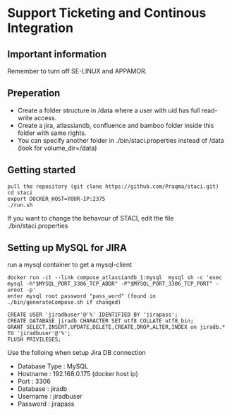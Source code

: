 # Support Ticketing and Continous Integration

## Important information
Remember to turn off SE-LINUX and APPAMOR.

## Preperation
- Create a folder structure in /data where a user with uid has full read-write access. 
- Create a jira, atlassiandb, confluence and bamboo folder inside this folder with same rights. 
- You can specify another folder in ./bin/staci.properties instead of /data (look for volume_dir=/data)

## Getting started
```
pull the repository (git clone https://github.com/Praqma/staci.git)
cd staci
export DOCKER_HOST=YOUR-IP:2375
./run.sh
```

If you want to change the behavour of STACI, edit the file ./bin/staci.properties

## Setting up MySQL for JIRA
run a mysql container to get a mysql-client
```
docker run -it --link compose_atlassiandb_1:mysql  mysql sh -c 'exec mysql -h"$MYSQL_PORT_3306_TCP_ADDR" -P"$MYSQL_PORT_3306_TCP_PORT" -uroot -p'
enter mysql root password "pass_word" (found in ./bin/generateCompose.sh if changed)

CREATE USER 'jiradbuser'@'%' IDENTIFIED BY 'jirapass';
CREATE DATABASE jiradb CHARACTER SET utf8 COLLATE utf8_bin;
GRANT SELECT,INSERT,UPDATE,DELETE,CREATE,DROP,ALTER,INDEX on jiradb.* TO 'jiradbuser'@'%';
FLUSH PRIVILEGES;
```

Use the folloing when setup Jira DB connection
- Database Type : MySQL
- Hostname : 192.168.0.175  (docker host ip)
- Port : 3306
- Database : jiradb
- Username : jiradbuser
- Password : jirapass
